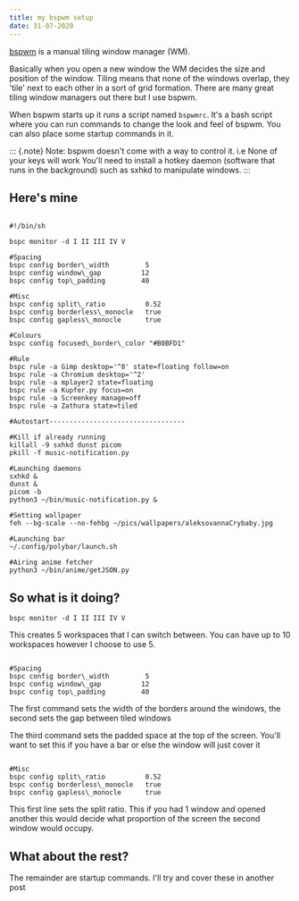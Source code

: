 ```yaml
---
title: my bspwm setup
date: 31-07-2020
---
```


[bspwm](https://github.com/baskerville/bspwm) is a manual tiling window
manager (WM).

Basically when you open a new window the WM decides the size and
position of the window. Tiling means that none of the windows overlap,
they 'tile' next to each other in a sort of grid formation. There are
many great tiling window managers out there but I use bspwm.

When bspwm starts up it runs a script named `bspwmrc`. It's a bash
script where you can run commands to change the look and feel of bspwm.
You can also place some startup commands in it.


::: {.note}
Note: bspwm doesn't come with a way to control it. i.e None of your keys
will work You'll need to install a hotkey daemon (software that runs in
the background) such as sxhkd to manipulate windows.
:::
## Here's mine

~~~

#!/bin/sh

bspc monitor -d I II III IV V

#Spacing
bspc config border\_width         5
bspc config window\_gap          12
bspc config top\_padding         40

#Misc
bspc config split\_ratio          0.52
bspc config borderless\_monocle   true
bspc config gapless\_monocle      true

#Colours
bspc config focused\_border\_color "#B0BFD1"

#Rule
bspc rule -a Gimp desktop='^8' state=floating follow=on
bspc rule -a Chromium desktop='^2'
bspc rule -a mplayer2 state=floating
bspc rule -a Kupfer.py focus=on
bspc rule -a Screenkey manage=off
bspc rule -a Zathura state=tiled

#Autostart----------------------------------

#Kill if already running 
killall -9 sxhkd dunst picom
pkill -f music-notification.py

#Launching daemons
sxhkd &
dunst &
picom -b 
python3 ~/bin/music-notification.py &

#Setting wallpaper
feh --bg-scale --no-fehbg ~/pics/wallpapers/aleksovannaCrybaby.jpg

#Launching bar
~/.config/polybar/launch.sh

#Airing anime fetcher
python3 ~/bin/anime/getJSON.py

~~~

## So what is it doing?

`bspc monitor -d I II III IV V`

This creates 5 workspaces that I can switch between. You can have up to
10 workspaces however I choose to use 5.

~~~

#Spacing
bspc config border\_width         5
bspc config window\_gap          12
bspc config top\_padding         40

~~~

The first command sets the width of the borders around the windows, the
second sets the gap between tiled windows

The third command sets the padded space at the top of the screen.
You\'ll want to set this if you have a bar or else the window will just
cover it


~~~

#Misc
bspc config split\_ratio          0.52
bspc config borderless\_monocle   true
bspc config gapless\_monocle      true

~~~


This first line sets the split ratio. This if you had 1 window and
opened another this would decide what proportion of the screen the
second window would occupy.

## What about the rest?

The remainder are startup commands. I\'ll try and cover these in another
post
